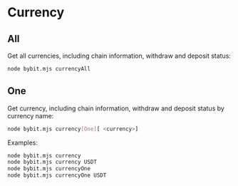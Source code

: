 # Currency

## All

Get all currencies, including chain information, withdraw and deposit status:
```bash
node bybit.mjs currencyAll
```

## One

Get currency, including chain information, withdraw and deposit status by currency name:
```bash
node bybit.mjs currency[One][ <currency>]
```

Examples:
```bash
node bybit.mjs currency
node bybit.mjs currency USDT
node bybit.mjs currencyOne
node bybit.mjs currencyOne USDT
```
